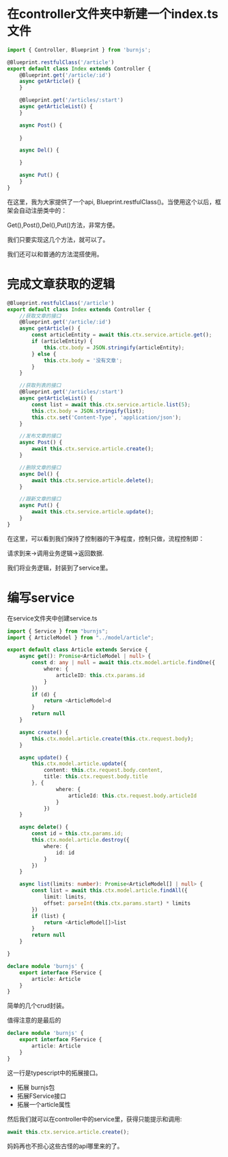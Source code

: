 在controller文件夹中新建一个index.ts文件
====

```ts
import { Controller, Blueprint } from 'burnjs';

@Blueprint.restfulClass('/article')
export default class Index extends Controller {
    @Blueprint.get('/article/:id')
    async getArticle() {
    }

    @Blueprint.get('/articles/:start')
    async getArticleList() {
    }

    async Post() {
       
    }

    async Del() {

    }

    async Put() {
    }
}

```

在这里，我为大家提供了一个api, Blueprint.restfulClass()。当使用这个以后，框架会自动注册类中的：

Get(),Post(),Del(),Put()方法，非常方便。

我们只要实现这几个方法，就可以了。


我们还可以和普通的方法混搭使用。


完成文章获取的逻辑
======
```ts
@Blueprint.restfulClass('/article')
export default class Index extends Controller {
    //获取文章的接口
    @Blueprint.get('/article/:id')
    async getArticle() {
        const articleEntity = await this.ctx.service.article.get();
        if (articleEntity) {
            this.ctx.body = JSON.stringify(articleEntity);
        } else {
            this.ctx.body = '没有文章';
        }
    }

    //获取列表的接口
    @Blueprint.get('/articles/:start')
    async getArticleList() {
        const list = await this.ctx.service.article.list(5);
        this.ctx.body = JSON.stringify(list);
        this.ctx.set('Content-Type', 'application/json');
    }

    //发布文章的接口
    async Post() {
        await this.ctx.service.article.create();
    }

    //删除文章的接口
    async Del() {
        await this.ctx.service.article.delete();
    }

    //跟新文章的接口
    async Put() {
        await this.ctx.service.article.update();
    }
}


```
在这里，可以看到我们保持了控制器的干净程度，控制只做，流程控制即：

请求到来->调用业务逻辑->返回数据.

我们将业务逻辑，封装到了service里。


编写service
====
在service文件夹中创建service.ts

```ts
import { Service } from "burnjs";
import { ArticleModel } from "../model/article";

export default class Article extends Service {
    async get(): Promise<ArticleModel | null> {
        const d: any | null = await this.ctx.model.article.findOne({
            where: {
                articleID: this.ctx.params.id
            }
        })
        if (d) {
            return <ArticleModel>d
        }
        return null
    }

    async create() {
        this.ctx.model.article.create(this.ctx.request.body);
    }

    async update() {
        this.ctx.model.article.update({
            content: this.ctx.request.body.content,
            title: this.ctx.request.body.title
        }, {
                where: {
                    articleId: this.ctx.request.body.articleId
                }
            })
    }

    async delete() {
        const id = this.ctx.params.id;
        this.ctx.model.article.destroy({
            where: {
                id: id
            }
        })
    }

    async list(limits: number): Promise<ArticleModel[] | null> {
        const list = await this.ctx.model.article.findAll({
            limit: limits,
            offset: parseInt(this.ctx.params.start) * limits
        })
        if (list) {
            return <ArticleModel[]>list
        }
        return null
    }

}

declare module 'burnjs' {
    export interface FService {
        article: Article
    }
}
```
简单的几个crud封装。

值得注意的是最后的
```ts
declare module 'burnjs' {
    export interface FService {
        article: Article
    }
}
```
这一行是typescript中的拓展接口。
- 拓展 burnjs包
- 拓展FService接口
- 拓展一个article属性

然后我们就可以在controller中的service里，获得只能提示和调用:

```ts
await this.ctx.service.article.create();
```

妈妈再也不担心这些古怪的api哪里来的了。
